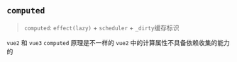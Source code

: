## `computed`

> `computed`: `effect(lazy)` + `scheduler` + `_dirty`缓存标识

`vue2` 和 `vue3` `computed` 原理是不一样的
`vue2` 中的计算属性不具备依赖收集的能力的
